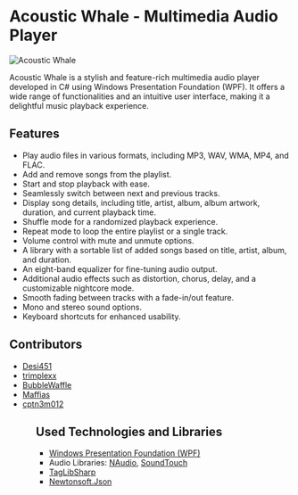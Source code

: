 <h1>Acoustic Whale - Multimedia Audio Player</h1>
<img src="https://i.imgur.com/sOoRX4y.png" alt="Acoustic Whale">
  
<p>Acoustic Whale is a stylish and feature-rich multimedia audio player developed in C# using Windows Presentation Foundation (WPF). It offers a wide range of functionalities and an intuitive user interface, making it a delightful music playback experience.</p>

  <h2>Features</h2>
  <ul>
    <li>Play audio files in various formats, including MP3, WAV, WMA, MP4, and FLAC.</li>
    <li>Add and remove songs from the playlist.</li>
    <li>Start and stop playback with ease.</li>
    <li>Seamlessly switch between next and previous tracks.</li>
    <li>Display song details, including title, artist, album, album artwork, duration, and current playback time.</li>
    <li>Shuffle mode for a randomized playback experience.</li>
    <li>Repeat mode to loop the entire playlist or a single track.</li>
    <li>Volume control with mute and unmute options.</li>
    <li>A library with a sortable list of added songs based on title, artist, album, and duration.</li>
    <li>An eight-band equalizer for fine-tuning audio output.</li>
    <li>Additional audio effects such as distortion, chorus, delay, and a customizable nightcore mode.</li>
    <li>Smooth fading between tracks with a fade-in/out feature.</li>
    <li>Mono and stereo sound options.</li>
    <li>Keyboard shortcuts for enhanced usability.</li>
  </ul>
  
  <h2>Contributors</h2>
  <ul>
    <li><a href="https://github.com/Desi451">Desi451</a></li>
    <li><a href="https://github.com/trimplexx">trimplexx</a></li>
    <li><a href="https://github.com/BubbleWaffle">BubbleWaffle</a></li>
    <li><a href="https://github.com/Maffias">Maffias</a></li>
    <li><a href="https://github.com/cptn3m012">cptn3m012</a></li>
  <ul>

  <h2>Used Technologies and Libraries</h2>
<ul>
  <li><a href="https://learn.microsoft.com/pl-pl/dotnet/desktop/wpf/?view=netdesktop-7.0">Windows Presentation Foundation (WPF) </a></li>
  <li>Audio Libraries: <a href="https://github.com/naudio/NAudio">NAudio</a>, <a href="https://github.com/owoudenberg/soundtouch.net">SoundTouch</a></li>
  <li><a href="https://github.com/mono/taglib-sharp">TagLibSharp</a></li>
  <li> <a href="https://github.com/JamesNK/Newtonsoft.Json">Newtonsoft.Json</a></li>
</ul>

